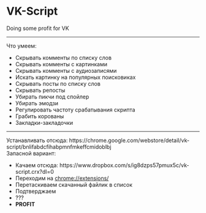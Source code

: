 # VK-Script
Doing some profit for VK
<hr>
Что умеем:
<ul>
  <li>Скрывать комменты по списку слов</li>
  <li>Скрывать комменты с картинками</li>
  <li>Скрывать комменты с аудиозаписями</li>
  <li>Искать картинку на популярных поисковиках</li>
  <li>Скрывать посты по списку слов</li>
  <li>Скрывать репосты</li>
  <li>Убирать пикчи под спойлер</li>
  <li>Убирать эмодзи</li>
  <li>Регулировать частоту срабатывания скрипта</li>
  <li>Грабить корованы</li>
  <li>Закладки-закладочки</li>
</ul>
<hr>
Устанавливать отсюда: https://chrome.google.com/webstore/detail/vk-script/bnlifabdcfihabpmnfmkeffcmidoblbj
<br/>
Запасной вариант:
<ul>
  <li>Качаем отсюда: https://www.dropbox.com/s/ig8dzps57pmux5c/vk-script.crx?dl=0</li>
  <li>Переходим на <a href="chrome://extensions/">chrome://extensions/</a></li>
  <li>Перетаскиваем скачанный файлик в список</li>
  <li>Подтверджаем</li>
  <li>???</li>
  <li><strong>PROFIT</strong></li>
</ul>

